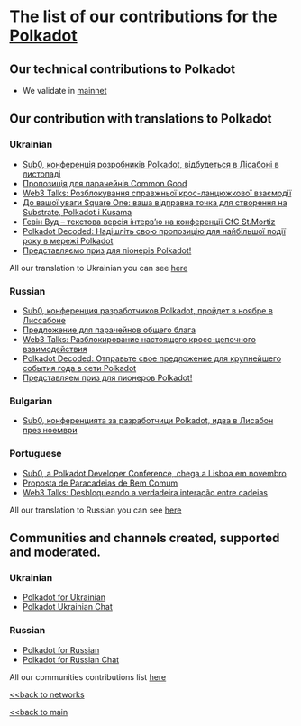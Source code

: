 # The list of our contributions for the [Polkadot](https://polkadot.network/)

## Our technical contributions to Polkadot

- We validate in [mainnet](https://polkadot.polkastats.io/validator/15VKVoQCwTcJAWyW326KRVKguMJzTVesbdDzFBYAcK3BVjUv)

## Our contribution with translations to Polkadot
### Ukrainian
- [Sub0, конференція розробників Polkadot, відбудеться в Лісабоні в листопаді](https://ua.nq4.net/PZT3K-IX7yH)
- [Пропозиція для парачейнів Common Good](https://ua.nq4.net/GQsFnxCIkZ_)
- [Web3 Talks: Розблокування справжньої крос-ланцюжкової взаємодії](https://ua.nq4.net/uxtopZb9jpX)
- [До вашої уваги Square One: ваша відправна точка для створення на Substrate, Polkadot і Kusama](https://ua.nq4.net/ICkmPG_f5P4)
- [Гевін Вуд – текстова версія інтерв’ю на конференції CfC St.Mortiz](https://ua.nq4.net/2wWjhxMj_iv)
- [Polkadot Decoded: Надішліть свою пропозицію для найбільшої події року в мережі Polkadot](https://ua.nq4.net/_6ZEQkvlXFq)
- [Представляємо приз для піонерів Polkadot!](https://ua.nq4.net/iEbLv0R_TiF)

All our translation to Ukrainian you can see [here](https://github.com/nq4-net/entrance/blob/main/languages/ukrainian.md)

### Russian
- [Sub0, конференция разработчиков Polkadot, пройдет в ноябре в Лиссабоне](https://ru.nq4.net/RmnSMjgEM43)
- [Предложение для парачейнов общего блага](https://ru.nq4.net/g3Z8Ziz8mzI)
- [Web3 Talks: Разблокирование настоящего кросс-цепочного взаимодействия](https://ru.nq4.net/_lEQjWY25S4)
- [Polkadot Decoded: Отправьте свое предложение для крупнейшего события года в сети Polkadot](https://ru.nq4.net/p-vIeRlLHxO)
- [Представляем приз для пионеров Polkadot!](https://ru.nq4.net/PDHMgDQMvFv)

### Bulgarian
- [Sub0, конференцията за разработчици Polkadot, идва в Лисабон през ноември](https://bg.nq4.net/rIDKcyHFQbJ)

### Portuguese
- [Sub0, a Polkadot Developer Conference, chega a Lisboa em novembro](https://pt.nq4.net/Ni5UFqc96Fd)
- [Proposta de Paracadeias de Bem Comum](https://pt.nq4.net/55aVBt-5inH)
- [Web3 Talks: Desbloqueando a verdadeira interação entre cadeias](https://pt.nq4.net/ZOTyfGahBpc)

All our translation to Russian you can see [here](https://github.com/nq4-net/entrance/blob/main/languages/russian.md)

## Communities and channels created, supported and moderated.
### Ukrainian
- [Polkadot for Ukrainian](https://t.me/PolkadotforUkraine)
- [Polkadot Ukrainian Chat](https://t.me/PolkadotChatUkraine)
### Russian
- [Polkadot for Russian](https://t.me/PolkadotforRussian)
- [Polkadot for Russian Chat](https://t.me/PolkadotRussianChat)

All our communities contributions list [here](https://github.com/nq4-net/entrance/blob/main/communities.md)



[<<back to networks](https://github.com/nq4-net/entrance/tree/main/networks)

[<<back to main](https://github.com/nq4-net/entrance)
